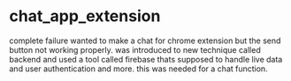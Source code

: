 # chat_app_extension
complete failure
wanted to make a chat for chrome extension but the send button not working properly. 
was introduced to new technique called backend and used a tool called firebase thats supposed to handle live data and user authentication and more. this was needed for a chat function. 
